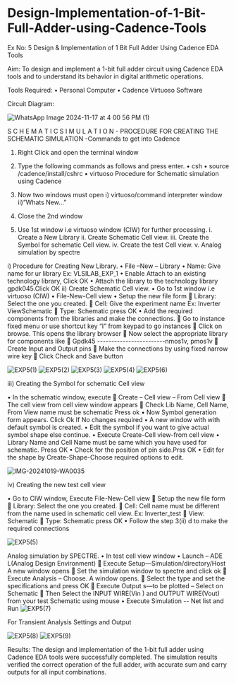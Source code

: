 # Design-Implementation-of-1-Bit-Full-Adder-using-Cadence-Tools
Ex No: 5     Design & Implementation of 1 Bit Full Adder Using Cadence EDA Tools   

Aim:
To design and implement a 1-bit full adder circuit using Cadence EDA tools and to understand its behavior in digital arithmetic operations.

Tools Required:
•	Personal Computer
•	Cadence Virtuoso Software

Circuit Diagram:

![WhatsApp Image 2024-11-17 at 4 00 56 PM (1)](https://github.com/user-attachments/assets/6f4c3bf4-62c2-4dc3-9b33-5b9fe5e86069)


S C H E M A T I C S I M U L A T I O N - PROCEDURE FOR CREATING THE SCHEMATIC SIMULATION -Commands to get into Cadence

1.	Right Click and open the terminal window
2.	Type the following commands as follows and press enter.
•	csh
•	source /cadence/install/cshrc
•	virtuoso 
Procedure for Schematic simulation using Cadence

1.	Now two windows must open i) virtuoso/command interpreter window ii)”Whats New…”
2.	Close the 2nd window
3.	Use 1st window i.e virtuoso window (CIW) for further processing.
i.	Create a New Library
ii.	Create Schematic Cell view.
iii.	Create the Symbol for schematic Cell view.
iv.	Create the test Cell view.
v.	Analog simulation by spectre


i)	Procedure for Creating New Library.
•	File –New – Library
•	Name: Give name for ur library Ex: VLSILAB_EXP_1
•	Enable Attach to an existing technology library, Click OK
•	Attach the library to the technology library gpdk045.Click OK
ii)	Create Schematic Cell view.
•	Go to 1st window i.e virtuoso (CIW)
•	File-New-Cell view
•	Setup the new file form
	Library: Select the one you created.
	Cell: Give the experiment name Ex: Inverter ViewSchematic
	Type: Schematic press OK
•	Add the required components from the libraries and make the connections.
	Go to instance fixed menu or use shortcut key “I” from keypad to go instances
	Click on browse. This opens the library browser
	Now select the appropriate library for components like 
	Gpdk45 ------------------------nmos1v, pmos1v
	Create Input and Output pins
	Make the connections by using fixed narrow wire key
	Click Check and Save button

![EXP5(1)](https://github.com/user-attachments/assets/c6803d25-b0bf-43a8-9434-bab428df4e49)
![EXP5(2)](https://github.com/user-attachments/assets/bf60402c-c9ef-4b71-8e75-d8f982607476)
![EXP5(3)](https://github.com/user-attachments/assets/26b3882c-c894-43d9-8499-3c171893418c)
![EXP5(4)](https://github.com/user-attachments/assets/63ba0b16-9ac4-4553-8330-2a35e6cd5fa4)
![EXP5(6)](https://github.com/user-attachments/assets/f443fea8-850b-4c79-839a-8b378e14f9e6)


 
iii)	Creating the Symbol for schematic Cell view

•	In the schematic window, execute 
	Create – Cell view – From Cell view
	The cell view from cell view window appears
	Check Lib Name, Cell Name, From View name must be schematic Press ok
•	Now Symbol generation form appears. Click Ok If No changes required
•	A new window with with default symbol is created.
•	Edit the symbol if you want to give actual symbol shape else continue.
•	Execute Create-Cell view-from cell view
•	Library Name and Cell Name must be same which you have used for schematic. Press OK
•	Check for the position of pin side.Prss OK
•	Edit for the shape by Create-Shape-Choose required options to edit.

 ![IMG-20241019-WA0035](https://github.com/user-attachments/assets/dc5f18cf-8e4a-4970-a9bd-ced5c15fcfd9)



iv)	Creating the new test cell view

•	Go to CIW window, Execute File-New-Cell view
	Setup the new file form
	Library: Select the one you created.
	Cell: Cell name must be different from the name used in schematic cell view. Ex: Inverter_test
	View: Schematic
	Type: Schematic press OK
•	Follow the step 3(ii) d to make the required connections

![EXP5(5)](https://github.com/user-attachments/assets/ff011684-1336-4fe8-a76f-22dbd76db005)

 
Analog simulation by SPECTRE.
•	In test cell view window
•	Launch – ADE L(Analog Design Environment)
	Execute Setup—Simulation/directory/Host A new window opens
	Set the simulation window to spectre and click ok
	Execute Analysis – Choose. A window opens.
	Select the type and set the specifications and press OK
	Execute Output s—to be plotted – Select on Schematic
	Then Select the INPUT WIRE(Vin ) and OUTPUT WIRE(Vout) from your test Schematic using mouse
•	Execute Simulation -- Net list and Run
![EXP5(7)](https://github.com/user-attachments/assets/c6bf6f63-b1f6-428f-8060-bdaf1cc71473)


For Transient Analysis Settings and Output
 
![EXP5(8)](https://github.com/user-attachments/assets/4bac6287-ad93-4dbc-bf1b-119813c886fa)
![EXP5(9)](https://github.com/user-attachments/assets/9c221421-0160-4b8e-8ec1-c3dc54cb975f)


 

Results:
The design and implementation of the 1-bit full adder using Cadence EDA tools were successfully completed. The simulation results verified the correct operation of the full adder, with accurate sum and carry outputs for all input combinations.
